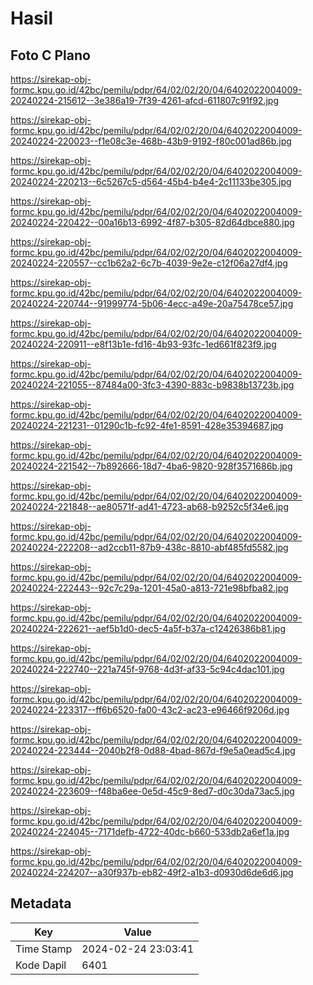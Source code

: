 # Hasil

## Foto C Plano

https://sirekap-obj-formc.kpu.go.id/42bc/pemilu/pdpr/64/02/02/20/04/6402022004009-20240224-215612--3e386a19-7f39-4261-afcd-611807c91f92.jpg

https://sirekap-obj-formc.kpu.go.id/42bc/pemilu/pdpr/64/02/02/20/04/6402022004009-20240224-220023--f1e08c3e-468b-43b9-9192-f80c001ad86b.jpg

https://sirekap-obj-formc.kpu.go.id/42bc/pemilu/pdpr/64/02/02/20/04/6402022004009-20240224-220213--6c5267c5-d564-45b4-b4e4-2c11133be305.jpg

https://sirekap-obj-formc.kpu.go.id/42bc/pemilu/pdpr/64/02/02/20/04/6402022004009-20240224-220422--00a16b13-6992-4f87-b305-82d64dbce880.jpg

https://sirekap-obj-formc.kpu.go.id/42bc/pemilu/pdpr/64/02/02/20/04/6402022004009-20240224-220557--cc1b62a2-6c7b-4039-9e2e-c12f06a27df4.jpg

https://sirekap-obj-formc.kpu.go.id/42bc/pemilu/pdpr/64/02/02/20/04/6402022004009-20240224-220744--91999774-5b06-4ecc-a49e-20a75478ce57.jpg

https://sirekap-obj-formc.kpu.go.id/42bc/pemilu/pdpr/64/02/02/20/04/6402022004009-20240224-220911--e8f13b1e-fd16-4b93-93fc-1ed661f823f9.jpg

https://sirekap-obj-formc.kpu.go.id/42bc/pemilu/pdpr/64/02/02/20/04/6402022004009-20240224-221055--87484a00-3fc3-4390-883c-b9838b13723b.jpg

https://sirekap-obj-formc.kpu.go.id/42bc/pemilu/pdpr/64/02/02/20/04/6402022004009-20240224-221231--01290c1b-fc92-4fe1-8591-428e35394687.jpg

https://sirekap-obj-formc.kpu.go.id/42bc/pemilu/pdpr/64/02/02/20/04/6402022004009-20240224-221542--7b892666-18d7-4ba6-9820-928f3571686b.jpg

https://sirekap-obj-formc.kpu.go.id/42bc/pemilu/pdpr/64/02/02/20/04/6402022004009-20240224-221848--ae80571f-ad41-4723-ab68-b9252c5f34e6.jpg

https://sirekap-obj-formc.kpu.go.id/42bc/pemilu/pdpr/64/02/02/20/04/6402022004009-20240224-222208--ad2ccb11-87b9-438c-8810-abf485fd5582.jpg

https://sirekap-obj-formc.kpu.go.id/42bc/pemilu/pdpr/64/02/02/20/04/6402022004009-20240224-222443--92c7c29a-1201-45a0-a813-721e98bfba82.jpg

https://sirekap-obj-formc.kpu.go.id/42bc/pemilu/pdpr/64/02/02/20/04/6402022004009-20240224-222621--aef5b1d0-dec5-4a5f-b37a-c12426386b81.jpg

https://sirekap-obj-formc.kpu.go.id/42bc/pemilu/pdpr/64/02/02/20/04/6402022004009-20240224-222740--221a745f-9768-4d3f-af33-5c94c4dac101.jpg

https://sirekap-obj-formc.kpu.go.id/42bc/pemilu/pdpr/64/02/02/20/04/6402022004009-20240224-223317--ff6b6520-fa00-43c2-ac23-e96466f9206d.jpg

https://sirekap-obj-formc.kpu.go.id/42bc/pemilu/pdpr/64/02/02/20/04/6402022004009-20240224-223444--2040b2f8-0d88-4bad-867d-f9e5a0ead5c4.jpg

https://sirekap-obj-formc.kpu.go.id/42bc/pemilu/pdpr/64/02/02/20/04/6402022004009-20240224-223609--f48ba6ee-0e5d-45c9-8ed7-d0c30da73ac5.jpg

https://sirekap-obj-formc.kpu.go.id/42bc/pemilu/pdpr/64/02/02/20/04/6402022004009-20240224-224045--7171defb-4722-40dc-b660-533db2a6ef1a.jpg

https://sirekap-obj-formc.kpu.go.id/42bc/pemilu/pdpr/64/02/02/20/04/6402022004009-20240224-224207--a30f937b-eb82-49f2-a1b3-d0930d6de6d6.jpg


## Metadata

| Key        | Value               |
| ---------- | ------------------- |
| Time Stamp | 2024-02-24 23:03:41 |
| Kode Dapil | 6401                |



